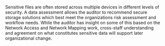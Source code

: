 Sensitive files are often stored across multiple devices in different levels of security. A data assessment allows the auditor to recommend secure storage solutions which best meet the organizations risk assessment and workflow needs. While the auditor has insight on some of this based on the Network Access and Network Mapping work, cross-staff understanding and agreement on what constitutes sensitive data will support later organizational change.
